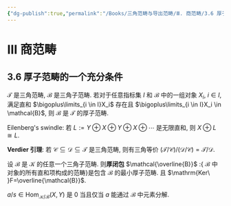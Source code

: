 ```yaml
---
{"dg-publish":true,"permalink":"/Books/三角范畴与导出范畴/Ⅲ. 商范畴/3.6 厚子范畴的一个充分条件/","dgPassFrontmatter":true,"created":"2024-08-04T20:31:19.717+08:00","updated":"2024-08-04T20:32:41.788+08:00"}
---
```


# Ⅲ 商范畴

## 3.6 厚子范畴的一个充分条件

 $\mathcal{T}$ 是三角范畴,  $\mathcal{B}$ 是三角子范畴. 若对于任意指标集 $I$ 和 $\mathcal{B}$ 中的一组对象 $X_i,\ i \in I$, 满足直和 $\bigoplus\limits_{i \in I}X_i$ 存在且 $\bigoplus\limits_{i \in I}X_i \in \mathcal{B}$, 则 $\mathcal{B}$ 是 $\mathcal{T}$ 的厚子范畴.

Eilenberg's swindle: 若 $L:=Y \oplus X \oplus Y \oplus X\oplus\cdots$ 是无限直和, 则 $X \oplus L \cong  L$.

**Verdier 引理**: 若 $\mathcal{C \subseteq D \subseteq T}$ 是三角范畴, 则有三角等价 $(\mathcal{T/C})/(\mathcal{D/C})=\mathcal{T/D}$.

设 $\mathcal{B}$ 是 $\mathcal{K}$ 的任意一个三角子范畴. 则**厚闭包** $\mathcal{\overline{B}}$ :{ $\mathcal{B}$ 中对象的所有直和项构成的范畴}是包含 $\mathcal{B}$ 的最小厚子范畴. 且 $\mathrm{Ker\ }F=\overline{\mathcal{B}}$.

 $a/s \in \mathrm{Hom}_{\mathcal{K/B}}(X,Y)$ 是 $0$ 当且仅当 $a$ 能通过 $\mathcal{B}$ 中元素分解.